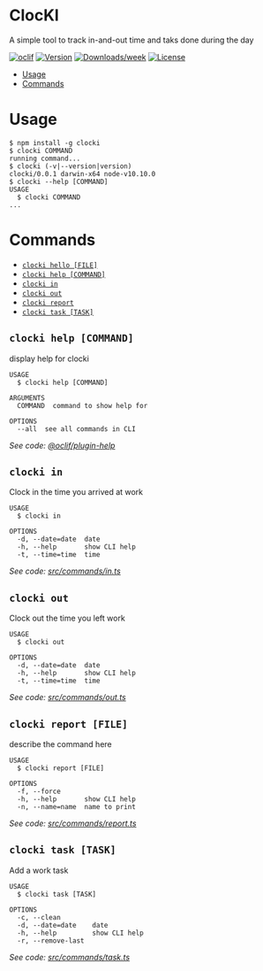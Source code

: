 # ClocKI

A simple tool to track in-and-out time and taks done during the day

[![oclif](https://img.shields.io/badge/cli-oclif-brightgreen.svg)](https://oclif.io)
[![Version](https://img.shields.io/npm/v/clocki.svg)](https://npmjs.org/package/clocki)
[![Downloads/week](https://img.shields.io/npm/dw/clocki.svg)](https://npmjs.org/package/clocki)
[![License](https://img.shields.io/npm/l/clocki.svg)](https://github.com/fsschmitt/clocki-cli/blob/master/package.json)

<!-- toc -->

- [Usage](#usage)
- [Commands](#commands)
  <!-- tocstop -->

# Usage

<!-- usage -->

```sh-session
$ npm install -g clocki
$ clocki COMMAND
running command...
$ clocki (-v|--version|version)
clocki/0.0.1 darwin-x64 node-v10.10.0
$ clocki --help [COMMAND]
USAGE
  $ clocki COMMAND
...
```

<!-- usagestop -->

# Commands

<!-- commands -->

- [`clocki hello [FILE]`](#clocki-hello-file)
- [`clocki help [COMMAND]`](#clocki-help-command)
- [`clocki in`](#clocki-in)
- [`clocki out`](#clocki-out)
- [`clocki report`](#clocki-report)
- [`clocki task [TASK]`](#clocki-task-task)

## `clocki help [COMMAND]`

display help for clocki

```
USAGE
  $ clocki help [COMMAND]

ARGUMENTS
  COMMAND  command to show help for

OPTIONS
  --all  see all commands in CLI
```

_See code: [@oclif/plugin-help](https://github.com/oclif/plugin-help/blob/v2.1.6/src/commands/help.ts)_

## `clocki in`

Clock in the time you arrived at work

```
USAGE
  $ clocki in

OPTIONS
  -d, --date=date  date
  -h, --help       show CLI help
  -t, --time=time  time
```

_See code: [src/commands/in.ts](https://github.com/fsschmitt/clocki-cli/blob/v0.0.1/src/commands/in.ts)_

## `clocki out`

Clock out the time you left work

```
USAGE
  $ clocki out

OPTIONS
  -d, --date=date  date
  -h, --help       show CLI help
  -t, --time=time  time
```

_See code: [src/commands/out.ts](https://github.com/fsschmitt/clocki-cli/blob/v0.0.1/src/commands/out.ts)_

## `clocki report [FILE]`

describe the command here

```
USAGE
  $ clocki report [FILE]

OPTIONS
  -f, --force
  -h, --help       show CLI help
  -n, --name=name  name to print
```

_See code: [src/commands/report.ts](https://github.com/fsschmitt/clocki-cli/blob/v0.0.1/src/commands/report.ts)_

## `clocki task [TASK]`

Add a work task

```
USAGE
  $ clocki task [TASK]

OPTIONS
  -c, --clean
  -d, --date=date    date
  -h, --help         show CLI help
  -r, --remove-last
```

_See code: [src/commands/task.ts](https://github.com/fsschmitt/clocki-cli/blob/v0.0.1/src/commands/task.ts)_

<!-- commandsstop -->
